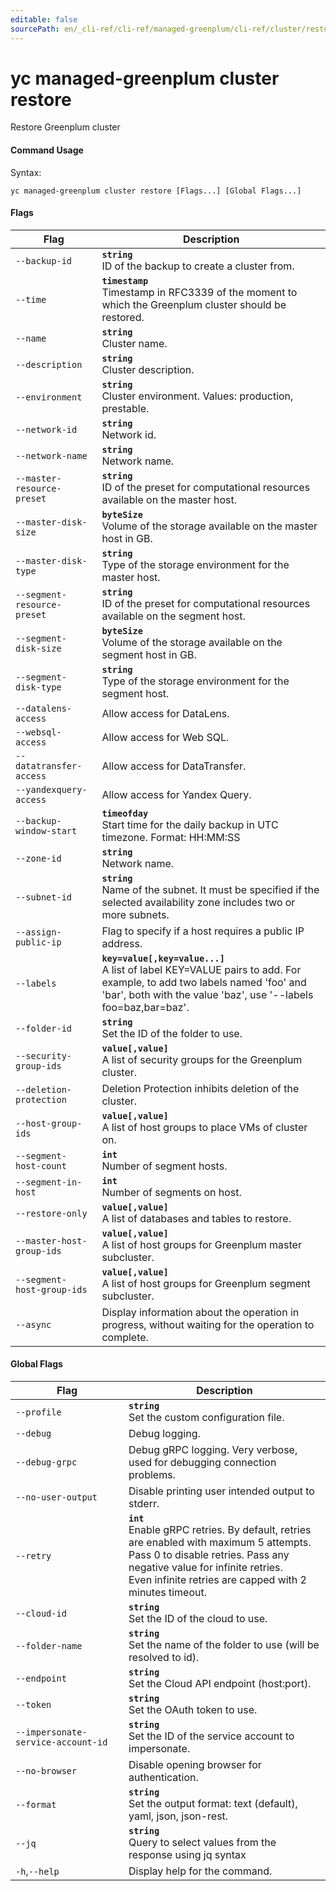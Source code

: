 ```yaml
---
editable: false
sourcePath: en/_cli-ref/cli-ref/managed-greenplum/cli-ref/cluster/restore.md
---
```


# yc managed-greenplum cluster restore

Restore Greenplum cluster

#### Command Usage

Syntax: 

`yc managed-greenplum cluster restore [Flags...] [Global Flags...]`

#### Flags

| Flag | Description |
|----|----|
|`--backup-id`|<b>`string`</b><br/>ID of the backup to create a cluster from.|
|`--time`|<b>`timestamp`</b><br/>Timestamp in RFC3339 of the moment to which the Greenplum cluster should be restored.|
|`--name`|<b>`string`</b><br/>Cluster name.|
|`--description`|<b>`string`</b><br/>Cluster description.|
|`--environment`|<b>`string`</b><br/>Cluster environment. Values: production, prestable.|
|`--network-id`|<b>`string`</b><br/>Network id.|
|`--network-name`|<b>`string`</b><br/>Network name.|
|`--master-resource-preset`|<b>`string`</b><br/>ID of the preset for computational resources available on the master host.|
|`--master-disk-size`|<b>`byteSize`</b><br/>Volume of the storage available on the master host in GB.|
|`--master-disk-type`|<b>`string`</b><br/>Type of the storage environment for the master host.|
|`--segment-resource-preset`|<b>`string`</b><br/>ID of the preset for computational resources available on the segment host.|
|`--segment-disk-size`|<b>`byteSize`</b><br/>Volume of the storage available on the segment host in GB.|
|`--segment-disk-type`|<b>`string`</b><br/>Type of the storage environment for the segment host.|
|`--datalens-access`|Allow access for DataLens.|
|`--websql-access`|Allow access for Web SQL.|
|`--datatransfer-access`|Allow access for DataTransfer.|
|`--yandexquery-access`|Allow access for Yandex Query.|
|`--backup-window-start`|<b>`timeofday`</b><br/>Start time for the daily backup in UTC timezone. Format: HH:MM:SS|
|`--zone-id`|<b>`string`</b><br/>Network name.|
|`--subnet-id`|<b>`string`</b><br/>Name of the subnet. It must be specified if the selected availability zone includes two or more subnets.|
|`--assign-public-ip`|Flag to specify if a host requires a public IP address.|
|`--labels`|<b>`key=value[,key=value...]`</b><br/>A list of label KEY=VALUE pairs to add. For example, to add two labels named 'foo' and 'bar', both with the value 'baz', use '--labels foo=baz,bar=baz'.|
|`--folder-id`|<b>`string`</b><br/>Set the ID of the folder to use.|
|`--security-group-ids`|<b>`value[,value]`</b><br/>A list of security groups for the Greenplum cluster.|
|`--deletion-protection`|Deletion Protection inhibits deletion of the cluster.|
|`--host-group-ids`|<b>`value[,value]`</b><br/>A list of host groups to place VMs of cluster on.|
|`--segment-host-count`|<b>`int`</b><br/>Number of segment hosts.|
|`--segment-in-host`|<b>`int`</b><br/>Number of segments on host.|
|`--restore-only`|<b>`value[,value]`</b><br/>A list of databases and tables to restore.|
|`--master-host-group-ids`|<b>`value[,value]`</b><br/>A list of host groups for Greenplum master subcluster.|
|`--segment-host-group-ids`|<b>`value[,value]`</b><br/>A list of host groups for Greenplum segment subcluster.|
|`--async`|Display information about the operation in progress, without waiting for the operation to complete.|

#### Global Flags

| Flag | Description |
|----|----|
|`--profile`|<b>`string`</b><br/>Set the custom configuration file.|
|`--debug`|Debug logging.|
|`--debug-grpc`|Debug gRPC logging. Very verbose, used for debugging connection problems.|
|`--no-user-output`|Disable printing user intended output to stderr.|
|`--retry`|<b>`int`</b><br/>Enable gRPC retries. By default, retries are enabled with maximum 5 attempts.<br/>Pass 0 to disable retries. Pass any negative value for infinite retries.<br/>Even infinite retries are capped with 2 minutes timeout.|
|`--cloud-id`|<b>`string`</b><br/>Set the ID of the cloud to use.|
|`--folder-name`|<b>`string`</b><br/>Set the name of the folder to use (will be resolved to id).|
|`--endpoint`|<b>`string`</b><br/>Set the Cloud API endpoint (host:port).|
|`--token`|<b>`string`</b><br/>Set the OAuth token to use.|
|`--impersonate-service-account-id`|<b>`string`</b><br/>Set the ID of the service account to impersonate.|
|`--no-browser`|Disable opening browser for authentication.|
|`--format`|<b>`string`</b><br/>Set the output format: text (default), yaml, json, json-rest.|
|`--jq`|<b>`string`</b><br/>Query to select values from the response using jq syntax|
|`-h`,`--help`|Display help for the command.|
